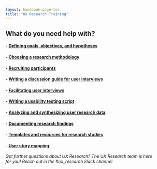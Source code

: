 ```yaml
---
layout: handbook-page-toc
title: "UX Research Training"
---
```


## What do you need help with?

#### - [Defining goals, objectives, and hypotheses](/handbook/engineering/ux/ux-research-training/defining-goals-objectives-and-hypotheses/)
#### - [Choosing a research methodology](/handbook/engineering/ux/ux-research-training/choosing-a-research-methodology/)
#### - [Recruiting participants](/handbook/engineering/ux/ux-research-training/recruiting-participants/)
#### - [Writing a discussion guide for user interviews](/handbook/engineering/ux/ux-research-training/discussion-guide-user-interviews/)
#### - [Facilitating user interviews](/handbook/engineering/ux/ux-research-training/facilitating-user-interviews/)
#### - [Writing a usability testing script](/handbook/engineering/ux/ux-research-training/writing-usability-testing-script/)
#### - [Analyzing and synthesizing user research data](/handbook/engineering/ux/ux-research-training/analyzing-research-data/)
#### - [Documenting research findings](/handbook/engineering/ux/ux-research-training/documenting-research-findings/)
#### - [Templates and resources for research studies](/handbook/engineering/ux/ux-research-training/templates-resources-for-research-studies/)
#### - [User story mapping](/handbook/engineering/ux/ux-research-training/user-story-mapping/)

*Got further questions about UX Research? The UX Research team is here for you! Reach out in the #ux_research Slack channel.*





